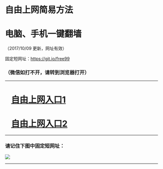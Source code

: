 ﻿# 自由上网简易方法

# 电脑、手机一键翻墙

（2017/10/09 更新，网址有效）

固定短网址：https://git.io/free99

### （微信如打不开，请转到浏览器打开）


***





# &nbsp;&nbsp; <a href="http://ft2059631890.fwq-tz-1001.info/fwqtz01.html?t=10090012194 " target="_blank">自由上网入口1</a>
# &nbsp;&nbsp; <a href="http://ft140391912.fwq-tz-1002.info/fwqtz02.html?t=100900128354 " target="_blank">自由上网入口2</a>
***

### 请记住下图中固定短网址：

<img src="https://s3-us-west-2.amazonaws.com/fwq-1001/yjfq-20170905okok.png" /> 


***

